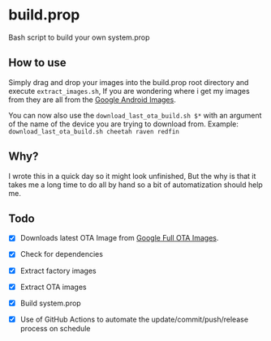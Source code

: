 # build.prop
 Bash script to build your own system.prop

## How to use
Simply drag and drop your images into the build.prop root directory and execute `extract_images.sh`, If you are wondering where i get my images from they are all from the [Google Android Images](https://developers.google.com/android/images).

You can now also use the `download_last_ota_build.sh $*` with an argument of the name of the device you are trying to download from.
Example: `download_last_ota_build.sh cheetah raven redfin`

## Why?
I wrote this in a quick day so it might look unfinished, But the why is that it takes me a long time to do all by hand so a bit of automatization should help me.

## Todo
- [x] Downloads latest OTA Image from [Google Full OTA Images](https://developers.google.cn/android/ota).
- [x] Check for dependencies
- [x] Extract factory images
- [x] Extract OTA images
- [x] Build system.prop
- [x] Use of GitHub Actions to automate the update/commit/push/release process on schedule


